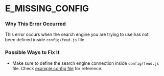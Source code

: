 # E_MISSING_CONFIG

### Why This Error Occurred
This error occurs when the search engine you are trying to use has not been defined inside `config/feud.js` file.

### Possible Ways to Fix It
- Make sure to define the search engine connection inside `config/feud.js` file. Check [example config file](https://github.com/brainnit/adonisjs-feud/master/blob/config/index.js) for reference.
